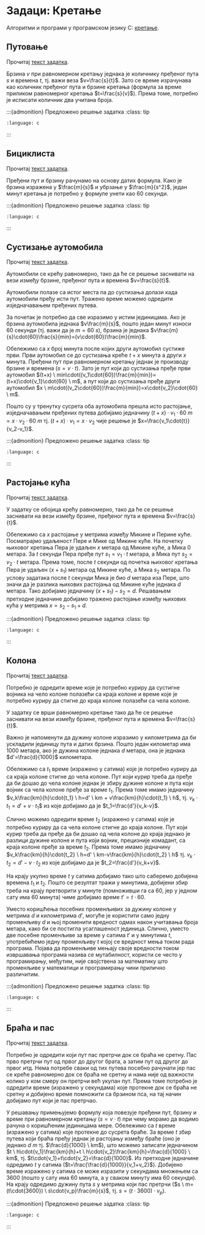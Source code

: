 # Задаци: Кретање

Алгоритми и програми у програмском језику C:
[кретање](https://petlja.org/biblioteka/r/Zbirka/01%20Aritmetika/01%20Formule/02%20kretanje).

## Путовање

Прочитај [текст задатка](https://petlja.org/biblioteka/r/Zbirka/putovanje).

Брзина $v$ при равномерном кретању једнака је количнику пређеног пута $s$ и
времена $t$, тј. важи веза $v=\frac{s}{t}$. Зато се време израчунава као
количник пређеног пута и брзине кретања (формула за време приликом равномерног
кретања $t=\frac{s}{v}$). Према томе, потребно је исписати количник два учитана
броја.

:::{admonition} Предложено решење задатка
:class: tip

```{literalinclude} code/putovanje.c
:language: c
```

:::

## Бициклиста

Прочитај [текст задатка](https://petlja.org/biblioteka/r/Zbirka/biciklista).

Пређени пут и брзину рачунамо на основу датих формула. Како је брзина изражена
у $\frac{m}{s}$ и убрзање у $\frac{m}{s^2}$, један минут кретања је потребно у
формуле унети као 60 секунди.

:::{admonition} Предложено решење задатка
:class: tip

```{literalinclude} code/biciklista.c
:language: c
```

:::

## Сустизање аутомобила

Прочитај [текст задатка](https://petlja.org/biblioteka/r/Zbirka/sustizanje_automobila).

Аутомобили се крећу равномерно, тако да ће се решење заснивати на вези између
брзине, пређеног пута и времена $v=\frac{s}{t}$.

Аутомобили полазе са истог места па до сустизања долази када аутомобили пређу
исти пут. Тражено време можемо одредити изједначавањем пређених путева.

За почетак је потребно да све изразимо у истим јединицама. Ако је брзина
аутомобила једнака $v\frac{m}{s}$, пошто један минут износи 60 секунди (тј.
важи да је $m=60 \ s$), брзина је једнака
$v\frac{m}{s}\cdot{60}\frac{s}{min}=(v\cdot{60})\frac{m}{min}$.

Обележимо са $x$ број минута после којих други аутомобил сустиже први. Први
аутомобил се до сустизања креће $t+x$ минута а други $x$ минута. Пређени пут
при равномерном кретању једнак је производу брзине и времена ($s=v\cdot{t}$).
Зато је пут који до сустизања пређе први аутомобил
$(t+x) \ min\cdot((v_1\cdot{60})\frac{m}{min})=(t+x)\cdot{v_1}\cdot{60} \ m$,
а пут који до сустизања пређе други аутомобил
$x \ m\cdot((v_2\cdot{60})\frac{m}{min})=x\cdot{v_2}\cdot{60} \ m$.

Пошто су у тренутку сусрета оба аутомобила прешла исто растојање,
изједначавањем пређених путева добијамо једначину
$(t+x)\cdot{v_1}\cdot{60} \ m=x\cdot{v_2}\cdot{60} \ m$ тј.
$(t+x)\cdot{v_1}=x\cdot{v_2}$ чије решење је $x=\frac{v_1\cdot{t}}{v_2-v_1}$.

:::{admonition} Предложено решење задатка
:class: tip

```{literalinclude} code/sustizanje_automobila.c
:language: c
```

:::

## Растојање кућа

Прочитај [текст задатка](https://petlja.org/biblioteka/r/Zbirka/rastojanje_kuca).

У задатку се обојица крећу равномерно, тако да ће се решење заснивати на вези
између брзине, пређеног пута и времена $v=\frac{s}{t}$.

Обележимо са $x$ растојање у метрима између Микине и Перине куће. Посматрајмо
удаљеност Пере и Мике од Микине куће. На почетку њиховог кретања Пера је удаљен
$x$ метара од Микине куће, а Мика $0$ метара. За $t$ секунди Пера пређе пут
$s_1=v_1\cdot{t}$ метара, а Мика пут $s_2=v_2\cdot{t}$ метара. Према томе,
после $t$ секунди од почетка њиховог кретања Пера је удаљен $(x+s_1)$ метара од
Микине куће, а Мика $s_2$ метара. По услову задатака после $t$ секунди Мика је
био $d$ метара иза Пере, што значи да је разлика њихових растојања од Микине
куће једнака $d$ метара. Тако добијамо једначину $(x+s_1)-s_2= d$. Решавањем
претходне једначине добијамо тражено растојање између њихових кућа у метрима
$x=s_2-s_1+d$.

:::{admonition} Предложено решење задатка
:class: tip

```{literalinclude} code/rastojanje_kuca.c
:language: c
```

:::

## Колона

Прочитај [текст задатка](https://petlja.org/biblioteka/r/Zbirka/kolona).

Потребно је одредити време које је потребно куриру да сустигне војника на чело
колоне полазећи са краја колоне и време које је потребно куриру да стигне до
краја колоне полазећи са чела колоне.

У задатку се врши равномерно кретање тако да ће се решење заснивати на вези
између брзине, пређеног пута и времена $v=\frac{s}{t}$.

Важно је напоменути да дужину колоне изразимо у километрима да би ускладили
јединицу пута и датих брзина. Пошто један километар има 1000 метара, ако је
дужина колоне једнака $d$ метара, она је једнака $d'=\frac{d}{1000}$
километара.

Обележимо са $t_1$ време (изражено у сатима) које је потребно куриру да са
краја колоне стигне до чела колоне. Пут који курир треба да пређе да би дошао
до чела колоне једнак је збиру дужине колоне и пута који војник са чела колоне
пређе за време $t_1$. Према томе имамо једначину
$v_k\frac{km}{h}\cdot{t_1} \ h=d' \ km + v\frac{km}{h}\cdot{t_1} \ h$, тј.
$v_k\cdot{t_1}=d'+v\cdot{t_1}$$ из које добијамо да је $t_1=\frac{d'}{v_k-v}$.

Слично можемо одредити време $t_2$ (изражено у сатима) које је потребно куриру
да са чела колоне стигне до краја колоне. Пут који курир треба да пређе да би
дошао од чела колоне до краја једнако је разлици дужине колоне и пута који
војник, прецизније комадант, са краја колоне пређе за време $t_2$. Према томе
имамо једначину
$v_k\frac{km}{h}\cdot{t_2} \ h=d' \ km-v\frac{km}{h}\cdot{t_2} \ h$ тј.
$v_k\cdot{t_2}=d'-v\cdot{t_2}$ из које добијамо да је $t_2=\frac{d'}{v_k+v}$.

На крају укупно време $t$ у сатима добијамо тако што саберемо добијена времена
$t_1$ и $t_2$. Пошто се резултат тражи у минутима, добијени збир треба на крају
претворити у минуте (помноживши га са 60, јер у једном сату има 60 минута) чиме
добијамо време $t'=t\cdot{60}$.

Уместо коришћења посебних променљивих за дужину колоне у метрима $d$ и
километрима $d'$, могуће је користити само једну променљиву $d$ и њој променити
вредност одмах након учитавања броја метара, како би се постигла усаглашеност
јединица. Слично, уместо две посебне променљиве за време у сатима $t'$ и у
минутима $t$, употребићемо једну променљиву $t$ којој се вредност мења током
рада програма. Појава да променљиве мењају своје вредности током извршавања
програма назива се мутабилност, користи се често у програмирању, међутим, није
својствена за математику што променљиве у математици и програмирању чини
прилично различитим.

:::{admonition} Предложено решење задатка
:class: tip

```{literalinclude} code/kolona.c
:language: c
```

:::

## Браћа и пас

Прочитај [текст задатка](https://petlja.org/biblioteka/r/Zbirka/braca_i_pas).

Потребно је одредити који пут пас претрчи док се браћа не сретну. Пас прво
претрчи пут од првог до другог брата, а затим пут од другог до првог итд. Нема
потребе сваки од тих путева посебно рачунати јер пас се креће равномерно док се
браћа не сретну и нама није од важности колико у ком смеру он претрчи већ
укупан пут. Према томе потребно је одредити време (изражено у секундама) које
протекне док се браћа не сретну и добијено време помножити са брзином пса, на
тај начин добијамо пут који је пас претрчао.

У решавању примењујемо формулу која повезује пређени пут, брзину и време при
равномерном кретању ($s=v\cdot{t}$) при чему морамо да водимо рачуна о
коришћеним јединицама мере. Обележимо са $t$ време (изражено у сатима) које
протекне до сусрета браће. За време $t$ збир путева који браћа пређу једнак је
растојању између браће (оно је једнако $d \ m$ тј. $\frac{d}{1000} \ km$), што
можемо записати једначином
$t \ h\cdot{v_1}\frac{km}{h}+t \ h\cdot{v_2}\frac{km}{h}=\frac{d}{1000} \ km$,
тј. $t\cdot{v_1}+t\cdot{v_2}=\frac{d}{1000}$. Из претходне једначине одредимо
$t$ у сатима ($t=\frac{\frac{d}{1000}}{v_1+v_2}$). Добијено време изражено у
сатима се може изразити у секундама множењем са 3600 (пошто у сату има 60
минута, а у сваком минуту има 60 секунди). На крају одредимо дужину пута $s$ у
метрима који пас претрчи ($s \ m=(t\cdot{3600}) \ s\cdot{v_p}\frac{m}{s}$, тј.
$s=(t\cdot{3600})\cdot{v_p}$).

:::{admonition} Предложено решење задатка
:class: tip

```{literalinclude} code/braca_i_pas.c
:language: c
```

:::
